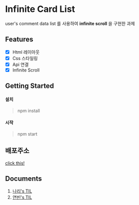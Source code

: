 # Infinite Card List
user's comment data list 를 사용하여 **infinite scroll** 을 구현한 과제


## Features

- [x] Html 레이아웃
- [x] Css 스타일링
- [x] Api 연결
- [x] Infinite Scroll

## Getting Started
#### 설치
> npm install
#### 시작
>  npm start

## 배포주소

[click this!](https://infinite-scroll-assignments.netlify.app/)

## Documents

1. [나리's TIL](www.naver.com)
2. [연빈's TIL](https://traveling-farm-88f.notion.site/IntersectionObserver-b782fbc734664e259526a2723fd1d420)
